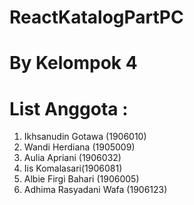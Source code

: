 # ReactKatalogPartPC

# By Kelompok 4

# List Anggota :
1. Ikhsanudin Gotawa (1906010)
2. Wandi Herdiana (1905009)
3. Aulia Apriani (1906032)
4. Iis Komalasari(1906081)
5. Albie Firgi Bahari (1906005) 
6. Adhima Rasyadani Wafa (1906123)
